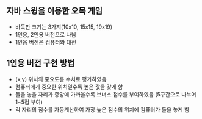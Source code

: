 ## 자바 스윙을 이용한 오목 게임
+ 바둑판 크기는 3가지(10x10, 15x15, 19x19)
+ 1인용, 2인용 버전으로 나뉨
+ 1인용 버전은 컴퓨터와 대전

## 1인용 버전 구현 방법
+ (x,y) 위치의 중요도를 수치로 평가하였음
+ 컴퓨터에게 중요한 위치일수록 높은 값을 갖게 함
+ 돌을 놓을 자리가 중앙에 가까울수록 보너스 점수를 부여하였음 (5구간으로 나누어 1~5점 부여)
+ 각 자리의 점수를 자동계산하여 가장 높은 점수의 위치에 컴퓨터가 돌을 놓게 함

